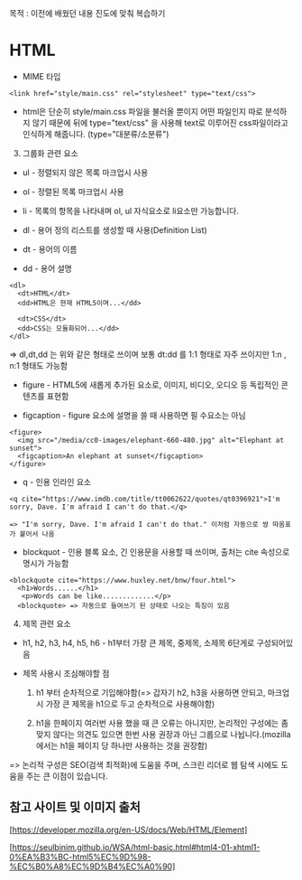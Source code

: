 목적 : 이전에 배웠던 내용 진도에 맞춰 복습하기

# HTML

- MIME 타입

```
<link href="style/main.css" rel="stylesheet" type="text/css">
```

- html은 단순히 style/main.css 파일을 불러올 뿐이지 어떤 파일인지 따로 분석하지 않기 때문에 뒤에 type="text/css" 을 사용해 text로 이루어진 css파일이라고 인식하게 해줍니다. (type="대분류/소분류")

3. 그룹화 관련 요소

- ul - 정렬되지 않은 목록 마크업시 사용

- ol - 정렬된 목록 마크업시 사용

- li - 목록의 항목을 나타내며 ol, ul 자식요소로 li요소만 가능합니다.

- dl - 용어 정의 리스트를 생성할 때 사용(Definition List)

- dt - 용어의 이름

- dd - 용어 설명

```
<dl>
  <dt>HTML</dt>
  <dd>HTML은 현재 HTML5이며...</dd>

  <dt>CSS</dt>
  <dd>CSS는 모듈화되어...</dd>
</dl>

```

=> dl,dt,dd 는 위와 같은 형태로 쓰이며 보통 dt:dd 를 1:1 형태로 자주 쓰이지만 1:n , n:1 형태도 가능함

- figure - HTML5에 새롭게 추가된 요소로, 이미지, 비디오, 오디오 등 독립적인 콘텐츠를 표현함

- figcaption - figure 요소에 설명을 쓸 때 사용하면 필 수요소는 아님

```
<figure>
  <img src="/media/cc0-images/elephant-660-480.jpg" alt="Elephant at sunset">
  <figcaption>An elephant at sunset</figcaption>
</figure>

```

- q - 인용 인라인 요소

```
<q cite="https://www.imdb.com/title/tt0062622/quotes/qt0396921">I'm sorry, Dave. I'm afraid I can't do that.</q>

=> "I'm sorry, Dave. I'm afraid I can't do that." 이처럼 자동으로 쌍 따옴표가 붙어서 나옴
```

- blockquot - 인용 블록 요소, 긴 인용문을 사용할 때 쓰이며, 출처는 cite 속성으로 명시가 가능함

```
<blockquote cite="https://www.huxley.net/bnw/four.html">
  <h1>Words......</h1>
   <p>Words can be like.............</p>
  <blockquote> => 자동으로 들여쓰기 된 상태로 나오는 특징이 있음
```

4. 제목 관련 요소

- h1, h2, h3, h4, h5, h6 - h1부터 가장 큰 제목, 중제목, 소제목 6단게로 구성되어있음

- 제목 사용시 조심해야할 점

  1. h1 부터 순차적으로 기입해야함(=> 갑자기 h2, h3을 사용하면 안되고, 마크업시 가장 큰 제목을 h1으로 두고 순차적으로 사용해야함)

  2. h1을 한페이지 여러번 사용 했을 때 큰 오류는 아니지만, 논리적인 구성에는 좀 맞지 않다는 의견도 있으면 한번 사용 권장과 아닌 그룹으로 나뉩니다.(mozilla에서는 h1을 페이지 당 하나만 사용하는 것을 권장함)

=> 논리적 구성은 SEO(검색 최적화)에 도움을 주며, 스크린 리더로 웹 탐색 시에도 도움을 주는 큰 이점이 있습니다.

## 참고 사이트 및 이미지 출처

[https://developer.mozilla.org/en-US/docs/Web/HTML/Element]

[https://seulbinim.github.io/WSA/html-basic.html#html4-01-xhtml1-0%EA%B3%BC-html5%EC%9D%98-%EC%B0%A8%EC%9D%B4%EC%A0%90]
